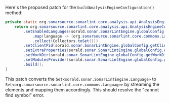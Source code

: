 Here's the proposed patch for the `buildAnalysisEngineConfiguration()` method:

```java
private static org.sonarsource.sonarlint.core.analysis.api.AnalysisEngineConfiguration buildAnalysisEngineConfiguration() {
    return org.sonarsource.sonarlint.core.analysis.api.AnalysisEngineConfiguration.builder()
        .setEnabledLanguages(sorald.sonar.SonarLintEngine.globalConfig.getEnabledLanguages().stream()
            .map(language -> (org.sonarsource.sonarlint.core.commons.Language) language)
            .collect(Collectors.toSet()))
        .setClientPid(sorald.sonar.SonarLintEngine.globalConfig.getClientPid())
        .setExtraProperties(sorald.sonar.SonarLintEngine.globalConfig.extraProperties())
        .setWorkDir(sorald.sonar.SonarLintEngine.globalConfig.getWorkDir())
        .setModulesProvider(sorald.sonar.SonarLintEngine.globalConfig.getModulesProvider())
        .build();
}
```

This patch converts the `Set<sorald.sonar.SonarLintEngine.Language>` to `Set<org.sonarsource.sonarlint.core.commons.Language>` by streaming the elements and mapping them accordingly. This should resolve the "cannot find symbol" error.
